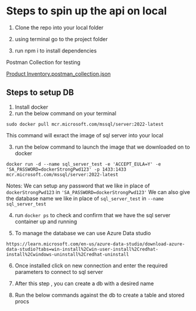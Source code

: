 <h1>Steps to spin up the api on local</h1>

1. Clone the repo into your local folder

2. using terminal go to the project folder

3. run npm i to install dependencies

Postman Collection for testing

[Product Inventory.postman_collection.json](https://github.com/user-attachments/files/16577585/Product.Inventory.postman_collection.json)

<h2>Steps to setup DB</h2>

1. Install docker
2. run the below command on your terminal

`sudo docker pull mcr.microsoft.com/mssql/server:2022-latest`

This command will exract the image of sql server into your local

3. run the below command to launch the image that we downloaded on to docker

`docker run -d --name sql_server_test -e 'ACCEPT_EULA=Y' -e 'SA_PASSWORD=dockerStrongPwd123' -p 1433:1433 mcr.microsoft.com/mssql/server:2022-latest`

Notes: We can setup any password that we like in place of `dockerStrongPwd123` in  `'SA_PASSWORD=dockerStrongPwd123'`
       We can also give the database name we like in place of `sql_server_test` in `--name sql_server_test`

4. run `docker ps` to check and confirm that we have the sql server container up and running

5. To manage the database we can use Azure Data studio

`https://learn.microsoft.com/en-us/azure-data-studio/download-azure-data-studio?tabs=win-install%2Cwin-user-install%2Credhat-install%2Cwindows-uninstall%2Credhat-uninstall`

6. Once installed click on new connection and enter the required parameters to connect to sql server

7. After this step , you can create a db with a desired name

8. Run the below commands against the db to create a table and stored procs


